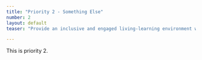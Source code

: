 ```yaml
---
title: "Priority 2 - Something Else"
number: 2
layout: default
teaser: "Provide an inclusive and engaged living-learning environment where all students thrive and graduate as informed citizens committed to a life of impact"

---
```


This is priority 2.
